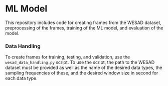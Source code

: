 # ML Model
This repository includes code for creating frames from the WESAD dataset, preprocessing of the frames, training of the ML model, and evaluation of the model.

### Data Handling
To create frames for training, testing, and validation, use the `wesad_data_handling.py` script. To use the script, the path to the WESAD dataset must be provided as well as the name of the desired data types, the sampling frequencies of these, and the desired window size in second for each data type.